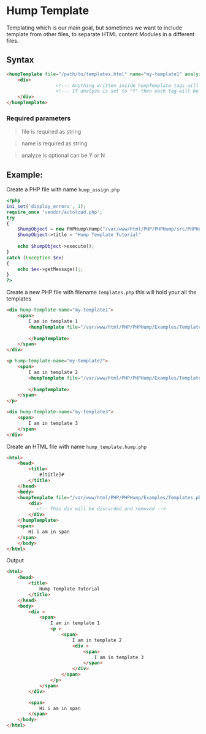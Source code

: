 # Hump Template #
Templating which is our main goal, but sometimes we want to include template from other files, to separate HTML content Modules in a different files.


## Syntax ##
```HTML
<humpTemplate file="/path/to/templates.html" name="my-template1" analyze="Y">
    <div>
                  <!--- Anything written inside humpTemplate tags will be trucated and replaced with template data -->
                  <!--- If analyze is set to "Y" then each tag will be checked for further content replacement and gathering nested templates  -->
    </div>
</humpTemplate>
```

### Required parameters  ###
> file is required as string

> name is required as string

> analyze is optional can be Y or N


## Example: ##
Create a PHP file with name `hump_assign.php`

```php
<?php
ini_set('display_errors', 1);
require_once 'vendor/autoload.php';  
try
{
    $humpObject = new PHPHump\Hump("/var/www/html/PHP/PHPHump/src/PHPHump/Examples/hump_template_hump.php");
    $humpObject->title = "Hump Template Tutorial"
    
    echo $humpObject->execute();   
} 
catch (Exception $ex) 
{
    echo $ex->getMessage();;
}
?>
```

Create a new PHP file with filename `Templates.php` this will hold your all the templates

```HTML
<div hump-template-name="my-template1">
    <span>
        I am in template 1
        <humpTemplate file="/var/www/html/PHP/PHPHump/Examples/Templates.php" name="my-template2" analyze="Y">
            
        </humpTemplate>
    </span>
</div>

<p hump-template-name="my-template2">
    <span>
        I am in template 2
        <humpTemplate file="/var/www/html/PHP/PHPHump/Examples/Templates.php" name="my-template3">
            
        </humpTemplate>
    </span>
</p>

<div hump-template-name="my-template3">
    <span>
        I am in template 3
    </span>
</div>
```

Create an HTML file with name `hump_template.hump.php`
```HTML
<html>
    <head>
        <title>
            #[title]#
        </title>
    </head>
    <body>
    <humpTemplate file="/var/www/html/PHP/PHPHump/Examples/Templates.php" name="my-template1" analyze="Y">
        <div>
           <!-- This div will be discarded and removed -->
        </div>
    </humpTemplate>
    <span>
        Hi i am in span
    </span>
    </body>
</html>
```

Output

```HTML
<html>
    <head>
        <title>
            Hump Template Tutorial
        </title>
    </head>
    <body>
        <div >
            <span>
                I am in template 1
                <p >
                    <span>
                        I am in template 2
                        <div >
                            <span>
                                I am in template 3
                            </span>
                        </div>
                    </span>
                </p>
            </span>
        </div>

        <span>
            Hi i am in span
        </span>
    </body>
</html>
```
